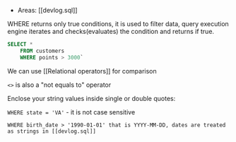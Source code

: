 
- Areas: [[devlog.sql]]

WHERE returns only true conditions, it is used to filter data, query execution engine iterates and checks(evaluates) the condition and returns if true.

```sql
SELECT *
    FROM customers
    WHERE points > 3000`
```

We can use [[Relational operators]] for comparison

`<>` is also a "not equals to" operator

Enclose your string values inside single or double quotes:

`WHERE state = 'VA'` - it is not case sensitive

`WHERE birth_date > '1990-01-01' that is YYYY-MM-DD, dates are treated as strings in [[devlog.sql]]`
